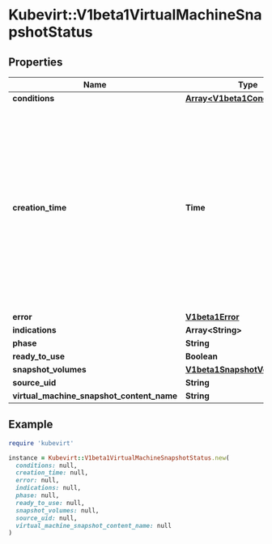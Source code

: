 # Kubevirt::V1beta1VirtualMachineSnapshotStatus

## Properties

| Name | Type | Description | Notes |
| ---- | ---- | ----------- | ----- |
| **conditions** | [**Array&lt;V1beta1Condition&gt;**](V1beta1Condition.md) |  | [optional] |
| **creation_time** | **Time** | Time is a wrapper around time.Time which supports correct marshaling to YAML and JSON.  Wrappers are provided for many of the factory methods that the time package offers. | [optional] |
| **error** | [**V1beta1Error**](V1beta1Error.md) |  | [optional] |
| **indications** | **Array&lt;String&gt;** |  | [optional] |
| **phase** | **String** |  | [optional] |
| **ready_to_use** | **Boolean** |  | [optional] |
| **snapshot_volumes** | [**V1beta1SnapshotVolumesLists**](V1beta1SnapshotVolumesLists.md) |  | [optional] |
| **source_uid** | **String** |  | [optional] |
| **virtual_machine_snapshot_content_name** | **String** |  | [optional] |

## Example

```ruby
require 'kubevirt'

instance = Kubevirt::V1beta1VirtualMachineSnapshotStatus.new(
  conditions: null,
  creation_time: null,
  error: null,
  indications: null,
  phase: null,
  ready_to_use: null,
  snapshot_volumes: null,
  source_uid: null,
  virtual_machine_snapshot_content_name: null
)
```

